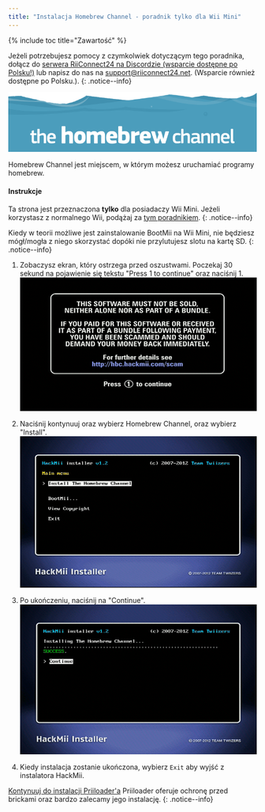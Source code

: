 ```yaml
---
title: "Instalacja Homebrew Channel - poradnik tylko dla Wii Mini"
---
```


{% include toc title="Zawartość" %}

Jeżeli potrzebujesz pomocy z czymkolwiek dotyczącym tego poradnika, dołącz do [serwera RiiConnect24 na Discordzie (wsparcie dostępne po Polsku!)](https://discord.gg/rc24) lub napisz do nas na [support@riiconnect24.net](mailto:support@riiconnect24.net). (Wsparcie również dostępne po Polsku.).
{: .notice--info}

![Logo HBC](/images/hbc.png)

Homebrew Channel jest miejscem, w którym możesz uruchamiać programy homebrew.

#### Instrukcje
Ta strona jest przeznaczona **tylko** dla posiadaczy Wii Mini. Jeżeli korzystasz z normalnego Wii, podążaj za [tym poradnikiem](hbc).
{: .notice--info}

Kiedy w teorii możliwe jest zainstalowanie BootMii na Wii Mini, nie będziesz mógł/mogła z niego skorzystać dopóki nie przylutujesz slotu na kartę SD.
{: .notice--info}

1. Zobaczysz ekran, który ostrzega przed oszustwami. Poczekaj 30 sekund na pojawienie się tekstu "Press 1 to continue" oraz naciśnij 1. ![Ekran z informacją o oszustwach](/images/Wii/ScamScreen.png)

1. Naciśnij kontynuuj oraz wybierz Homebrew Channel, oraz wybierz "Install". ![Zainstaluj Homebrew Channel](/images/Wii/InstallHomebrewChannel.png)

1. Po ukończeniu, naciśnij na "Continue". ![Sukces podczas instalacji Homebrew Channel](/images/Wii/SuccessHBC.png)


1. Kiedy instalacja zostanie ukończona, wybierz `Exit` aby wyjść z instalatora HackMii.

[Kontynuuj do instalacji Priiloader'a](priiloader) Priiloader oferuje ochronę przed brickami oraz bardzo zalecamy jego instalację.
{: .notice--info}
